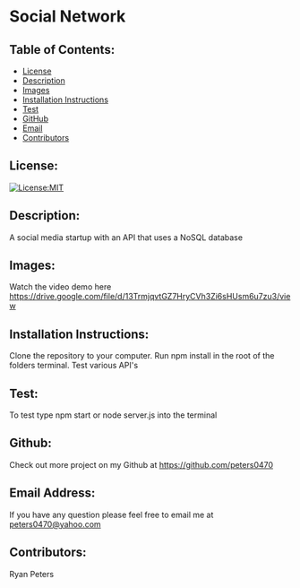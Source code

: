 # Social Network
  ## Table of Contents: 
  - [License](#license)
  - [Description](#description)
  - [Images](#images)
  - [Installation Instructions](#installation-Instructions)
  - [Test](#test)
  - [GitHub](#gitHub)
  - [Email](#email-address)
  - [Contributors](#contributors)

  ## License:
  [![License:MIT](https://img.shields.io/badge/License-MIT-yellow.svg)](https://opensource.org/licenses/MIT)

  ## Description:
  A social media startup with an API that uses a NoSQL database

  ## Images:
  Watch the video demo here https://drive.google.com/file/d/13TrmjqvtGZ7HryCVh3Zi6sHUsm6u7zu3/view

  ## Installation Instructions: 
  Clone the repository to your computer. Run npm install in the root of the folders terminal. Test various API's


  ## Test: 
  To test type npm start or node server.js into the terminal

  ## Github: 
  Check out more project on my Github at https://github.com/peters0470

  ## Email Address:
  If you have any question please feel free to email me at peters0470@yahoo.com

  ## Contributors:
  Ryan Peters
  